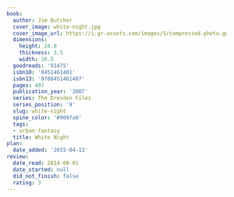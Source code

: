 ```yaml
---
book:
  author: Jim Butcher
  cover_image: white-night.jpg
  cover_image_url: https://i.gr-assets.com/images/S/compressed.photo.goodreads.com/books/1309552288l/91475._SX98_.jpg
  dimensions:
    height: 24.0
    thickness: 3.5
    width: 16.5
  goodreads: '91475'
  isbn10: '0451461401'
  isbn13: '9780451461407'
  pages: 407
  publication_year: '2007'
  series: The Dresden Files
  series_position: '9'
  slug: white-night
  spine_color: '#969fa8'
  tags:
  - urban-fantasy
  title: White Night
plan:
  date_added: '2015-04-13'
review:
  date_read: 2014-08-01
  date_started: null
  did_not_finish: false
  rating: 3
---
```

